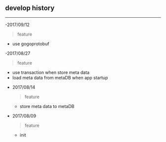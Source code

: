 ## develop history ##
---

-2017/09/12
   > feature
   * use gogoprotobuf 

-2017/08/27
   > feature
   * use transaction when store meta data
   * load meta data from metaDB when app startup

- 2017/08/14
   > feature
	* store meta data to metaDB

- 2017/08/09
   > feature
	* init


